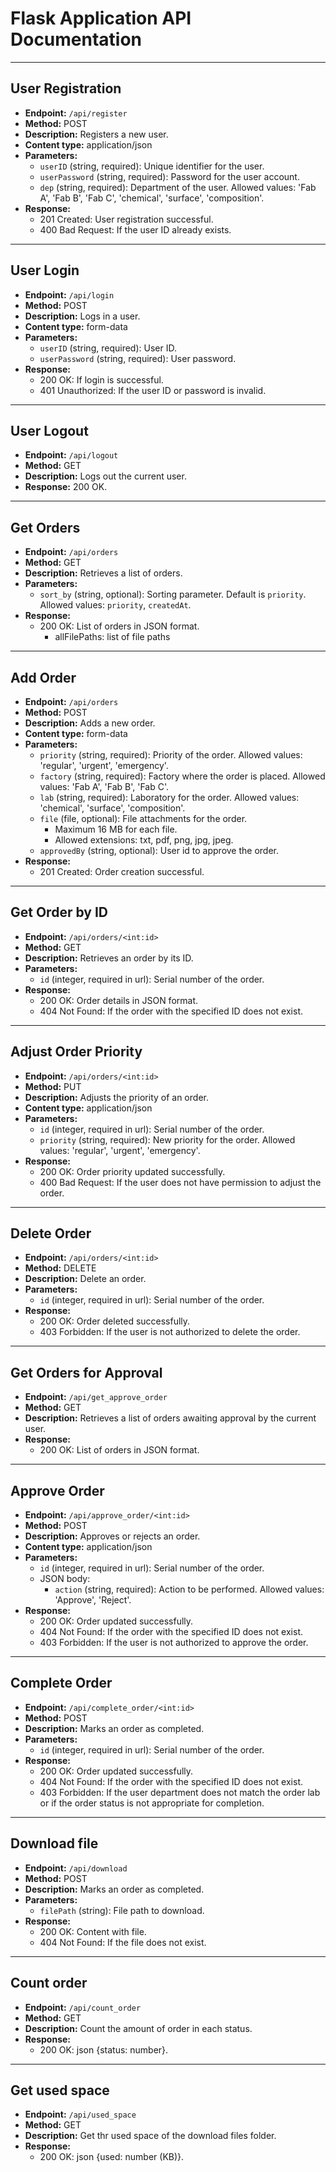 # Flask Application API Documentation

---

## User Registration

- **Endpoint:** `/api/register`
- **Method:** POST
- **Description:** Registers a new user.
- **Content type:** application/json
- **Parameters:**
  - `userID` (string, required): Unique identifier for the user.
  - `userPassword` (string, required): Password for the user account.
  - `dep` (string, required): Department of the user. Allowed values: 'Fab A', 'Fab B', 'Fab C', 'chemical', 'surface', 'composition'.
- **Response:**
  - 201 Created: User registration successful.
  - 400 Bad Request: If the user ID already exists.

---

## User Login

- **Endpoint:** `/api/login`
- **Method:** POST
- **Description:** Logs in a user.
- **Content type:** form-data
- **Parameters:**
  - `userID` (string, required): User ID.
  - `userPassword` (string, required): User password.
- **Response:**
  - 200 OK: If login is successful.
  - 401 Unauthorized: If the user ID or password is invalid.

---

## User Logout

- **Endpoint:** `/api/logout`
- **Method:** GET
- **Description:** Logs out the current user.
- **Response:** 200 OK.

---

## Get Orders

- **Endpoint:** `/api/orders`
- **Method:** GET
- **Description:** Retrieves a list of orders.
- **Parameters:**
  - `sort_by` (string, optional): Sorting parameter. Default is `priority`. Allowed values: `priority`, `createdAt`.
- **Response:**
  - 200 OK: List of orders in JSON format.
    - allFilePaths: list of file paths
  
---

## Add Order

- **Endpoint:** `/api/orders`
- **Method:** POST
- **Description:** Adds a new order.
- **Content type:** form-data
- **Parameters:**
  - `priority` (string, required): Priority of the order. Allowed values: 'regular', 'urgent', 'emergency'.
  - `factory` (string, required): Factory where the order is placed. Allowed values: 'Fab A', 'Fab B', 'Fab C'.
  - `lab` (string, required): Laboratory for the order. Allowed values: 'chemical', 'surface', 'composition'.
  - `file` (file, optional): File attachments for the order.
    - Maximum 16 MB for each file.
    - Allowed extensions: txt, pdf, png, jpg, jpeg.
  - `approvedBy` (string, optional): User id to approve the order.
- **Response:**
  - 201 Created: Order creation successful.
  
---

## Get Order by ID

- **Endpoint:** `/api/orders/<int:id>`
- **Method:** GET
- **Description:** Retrieves an order by its ID.
- **Parameters:**
  - `id` (integer, required in url): Serial number of the order.
- **Response:**
  - 200 OK: Order details in JSON format.
  - 404 Not Found: If the order with the specified ID does not exist.

---

## Adjust Order Priority

- **Endpoint:** `/api/orders/<int:id>`
- **Method:** PUT
- **Description:** Adjusts the priority of an order.
- **Content type:** application/json
- **Parameters:**
  - `id` (integer, required in url): Serial number of the order.
  - `priority` (string, required): New priority for the order. Allowed values: 'regular', 'urgent', 'emergency'.
- **Response:**
  - 200 OK: Order priority updated successfully.
  - 400 Bad Request: If the user does not have permission to adjust the order.

---

## Delete Order

- **Endpoint:** `/api/orders/<int:id>`
- **Method:** DELETE
- **Description:** Delete an order.
- **Parameters:**
  - `id` (integer, required in url): Serial number of the order.
- **Response:**
  - 200 OK: Order deleted successfully.
  - 403 Forbidden: If the user is not authorized to delete the order.
---

## Get Orders for Approval

- **Endpoint:** `/api/get_approve_order`
- **Method:** GET
- **Description:** Retrieves a list of orders awaiting approval by the current user.
- **Response:**
  - 200 OK: List of orders in JSON format.

---

## Approve Order

- **Endpoint:** `/api/approve_order/<int:id>`
- **Method:** POST
- **Description:** Approves or rejects an order.
- **Content type:** application/json
- **Parameters:**
  - `id` (integer, required in url): Serial number of the order.
  - JSON body:
    - `action` (string, required): Action to be performed. Allowed values: 'Approve', 'Reject'.
- **Response:**
  - 200 OK: Order updated successfully.
  - 404 Not Found: If the order with the specified ID does not exist.
  - 403 Forbidden: If the user is not authorized to approve the order.

---

## Complete Order

- **Endpoint:** `/api/complete_order/<int:id>`
- **Method:** POST
- **Description:** Marks an order as completed.
- **Parameters:**
  - `id` (integer, required in url): Serial number of the order.
- **Response:**
  - 200 OK: Order updated successfully.
  - 404 Not Found: If the order with the specified ID does not exist.
  - 403 Forbidden: If the user department does not match the order lab or if the order status is not appropriate for completion.

---

## Download file

- **Endpoint:** `/api/download`
- **Method:** POST
- **Description:** Marks an order as completed.
- **Parameters:**
  - `filePath` (string): File path to download.
- **Response:**
  - 200 OK: Content with file.
  - 404 Not Found: If the file does not exist.

---

## Count order

- **Endpoint:** `/api/count_order`
- **Method:** GET
- **Description:** Count the amount of order in each status.
- **Response:**
  - 200 OK: json {status: number}.

---

## Get used space

- **Endpoint:** `/api/used_space`
- **Method:** GET
- **Description:** Get thr used space of the download files folder.
- **Response:**
  - 200 OK: json {used: number (KB)}.